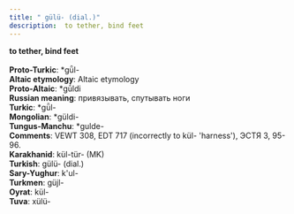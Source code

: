 ```yaml
---
title: " gülü- (dial.)"
description:  to tether, bind feet
---
```

<p data-pagefind-weight="0.5">
<strong> to tether, bind feet</strong><br><br>
<strong>Proto-Turkic</strong>:  *gǖl-<br>
<strong>Altaic etymology</strong>:  Altaic etymology<br>
<strong> Proto-Altaic</strong>:  *gū́ldi<br>
<strong>Russian meaning</strong>:  привязывать, спутывать ноги<br>
<strong>Turkic</strong>:  *gǖl-<br>
<strong>Mongolian</strong>:  *güldi-<br>
<strong>Tungus-Manchu</strong>:  *gulde-<br>
<strong>Comments</strong>:  VEWT 308, EDT 717 (incorrectly to kül- 'harness'), ЭСТЯ 3, 95-96.<br>
<strong>Karakhanid</strong>:  kül-tür- (MK)<br>
<strong>Turkish</strong>:  gülü- (dial.)<br>
<strong>Sary-Yughur</strong>:  k'ul-<br>
<strong>Turkmen</strong>:  güjl-<br>
<strong>Oyrat</strong>:  kül-<br>
<strong>Tuva</strong>:  xülü-<br>

</p>
